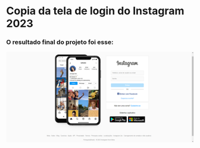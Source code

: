 # Copia da tela de login do Instagram 2023

### O resultado final do projeto foi esse:

![resultado do projeto](resultado.png)
